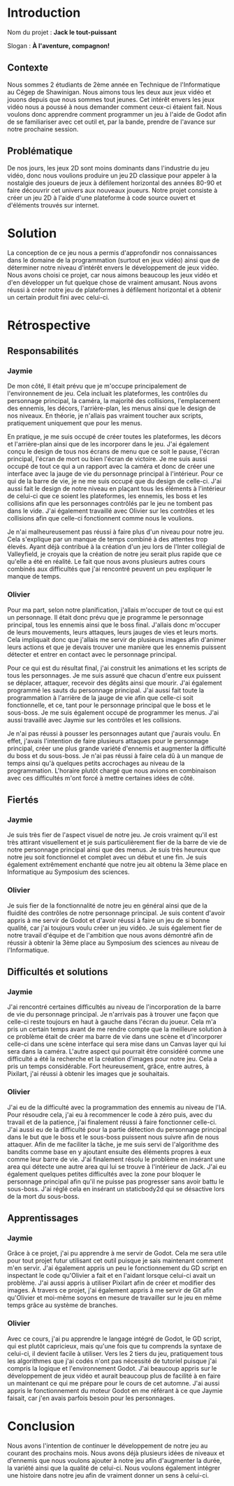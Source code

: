 # Introduction

Nom du projet : **Jack le tout-puissant**

Slogan : **À l'aventure, compagnon!**

## Contexte

Nous sommes 2 étudiants de 2ème année en Technique de l'Informatique au Cégep de Shawinigan. Nous aimons tous les deux aux jeux vidéo et jouons depuis que nous sommes tout jeunes. Cet intérêt envers les jeux vidéo nous a poussé à nous demander comment ceux-ci étaient fait. Nous voulons donc apprendre comment programmer un jeu à l'aide de Godot afin de se familiariser avec cet outil et, par la bande, prendre de l'avance sur notre prochaine session.

## Problématique

De nos jours, les jeux 2D sont moins dominants dans l'industrie du jeu vidéo, donc nous voulions produire un jeu 2D classique pour appeler à la nostalgie des joueurs de jeux à défilement horizontal des années 80-90 et faire découvrir cet univers aux nouveaux joueurs. Notre projet consiste à créer un jeu 2D à l'aide d'une plateforme à code source ouvert et d'éléments trouvés sur internet.

# Solution

La conception de ce jeu nous a permis d'approfondir nos connaissances dans le domaine de la programmation (surtout en jeux vidéo) ainsi que de déterminer notre niveau d'intérêt envers le développement de jeux vidéo. Nous avons choisi ce projet, car nous aimons beaucoup les jeux vidéo et d'en développer un fut quelque chose de vraiment amusant. Nous avons réussi à créer notre jeu de plateformes à défilement horizontal et à obtenir un certain produit fini avec celui-ci.

# Rétrospective

## Responsabilités

### Jaymie

De mon côté, Il était prévu que je m'occupe principalement de l'environnement de jeu. Cela incluait les plateformes, les contrôles du personnage principal, la caméra, la majorité des collisions, l'emplacement des ennemis, les décors, l'arrière-plan, les menus ainsi que le design de nos niveaux. En théorie, je n'allais pas vraiment toucher aux scripts, pratiquement uniquement que pour les menus.

En pratique, je me suis occupé de créer toutes les plateformes, les décors et l'arrière-plan ainsi que de les incorporer dans le jeu. J'ai également conçu le design de tous nos écrans de menu que ce soit le pause, l'écran principal, l'écran de mort ou bien l'écran de victoire. Je me suis aussi occupé de tout ce qui a un rapport avec la caméra et donc de créer une interface avec la jauge de vie du personnage principal à l'intérieur. Pour ce qui de la barre de vie, je ne me suis occupé que du design de celle-ci. J'ai aussi fait le design de notre niveau en plaçant tous les éléments à l'intérieur de celui-ci que ce soient les plateformes, les ennemis, les boss et les collisions afin que les personnages contrôlés par le jeu ne tombent pas dans le vide. J'ai également travaillé avec Olivier sur les contrôles et les collisions afin que celle-ci fonctionnent comme nous le voulions.

Je n'ai malheureusement pas réussi à faire plus d'un niveau pour notre jeu. Cela s'explique par un manque de temps combiné à des attentes trop élevés. Ayant déjà contribué à la création d'un jeu lors de l'Inter collégial de Valleyfield, je croyais que la création de notre jeu serait plus rapide que ce qu'elle a été en réalité. Le fait que nous avons plusieurs autres cours combinés aux difficultés que j'ai rencontré peuvent un peu expliquer le manque de temps.

### Olivier

Pour ma part, selon notre planification, j'allais m'occuper de tout ce qui est un personnage. Il était donc prévu que je programme le personnage principal, tous les ennemis ainsi que le boss final. J'allais donc m'occuper de leurs mouvements, leurs attaques, leurs jauges de vies et leurs morts. Cela impliquait donc que j'allais me servir de plusieurs images afin d'animer leurs actions et que je devais trouver une manière que les ennemis puissent détecter et entrer en contact avec le personnage principal.

Pour ce qui est du résultat final, j'ai construit les animations et les scripts de tous les personnages. Je me suis assuré que chacun d'entre eux puissent se déplacer, attaquer, recevoir des dégâts ainsi que mourir. J'ai également programmé les sauts du personnage principal. J'ai aussi fait toute la programmation à l'arrière de la jauge de vie afin que celle-ci soit fonctionnelle, et ce, tant pour le personnage principal que le boss et le sous-boss. Je me suis également occupé de programmer les menus. J'ai aussi travaillé avec Jaymie sur les contrôles et les collisions.

Je n'ai pas réussi à pousser les personnages autant que j'aurais voulu. En effet, j'avais l'intention de faire plusieurs attaques pour le personnage principal, créer une plus grande variété d'ennemis et augmenter la difficulté du boss et du sous-boss. Je n'ai pas réussi à faire cela dû à un manque de temps ainsi qu'à quelques petits accrochages au niveau de la programmation. L'horaire plutôt chargé que nous avions en combinaison avec ces difficultés m'ont forcé à mettre certaines idées de côté.

## Fiertés

### Jaymie

Je suis très fier de l'aspect visuel de notre jeu. Je crois vraiment qu'il est très attirant visuellement et je suis particulièrement fier de la barre de vie de notre personnage principal ainsi que des menus. Je suis très heureux que notre jeu soit fonctionnel et complet avec un début et une fin. Je suis également extrêmement enchanté que notre jeu ait obtenu la 3ème place en Informatique au Symposium des sciences.

### Olivier

Je suis fier de la fonctionnalité de notre jeu en général ainsi que de la fluidité des contrôles de notre personnage principal. Je suis content d'avoir appris à me servir de Godot et d'avoir réussi à faire un jeu de si bonne qualité, car j'ai toujours voulu créer un jeu vidéo. Je suis également fier de notre travail d'équipe et de l'ambition que nous avons démontré afin de réussir à obtenir la 3ème place au Symposium des sciences au niveau de l'Informatique.

## Difficultés et solutions

### Jaymie

J'ai rencontré certaines difficultés au niveau de l'incorporation de la barre de vie du personnage principal. Je n'arrivais pas à trouver une façon que celle-ci reste toujours en haut à gauche dans l'écran du joueur. Cela m'a pris un certain temps avant de me rendre compte que la meilleure solution à ce problème était de créer ma barre de vie dans une scène et d'incorporer celle-ci dans une scène interface qui sera mise dans un Canvas layer qui lui sera dans la caméra. L'autre aspect qui pourrait être considéré comme une difficulté a été la recherche et la création d'images pour notre jeu. Cela a pris un temps considérable. Fort heureusement, grâce, entre autres, à Pixilart, j'ai réussi à obtenir les images que je souhaitais.

### Olivier

J'ai eu de la difficulté avec la programmation des ennemis au niveau de l'IA. Pour résoudre cela, j'ai eu à recommencer le code à zéro puis, avec du travail et de la patience, j'ai finalement réussi à faire fonctionner celle-ci. J'ai aussi eu de la difficulté pour la partie détection du personnage principal dans le but que le boss et le sous-boss puissent nous suivre afin de nous attaquer. Afin de me faciliter la tâche, je me suis servi de l'algorithme des bandits comme base en y ajoutant ensuite des éléments propres à eux comme leur barre de vie. J'ai finalement résolu le problème en insérant une area qui détecte une autre area qui lui se trouve à l'intérieur de Jack. J'ai eu également quelques petites difficultés avec la zone pour bloquer le personnage principal afin qu'il ne puisse pas progresser sans avoir battu le sous-boss. J'ai réglé cela en insérant un staticbody2d qui se désactive lors de la mort du sous-boss.

## Apprentissages

### Jaymie

Grâce à ce projet, j'ai pu apprendre à me servir de Godot. Cela me sera utile pour tout projet futur utilisant cet outil puisque je sais maintenant comment m'en servir. J'ai également appris un peu le fonctionnement du GD script en inspectant le code qu'Olivier a fait et en l'aidant lorsque celui-ci avait un problème. J'ai aussi appris à utiliser Pixilart afin de créer et modifier des images. À travers ce projet, j'ai également appris à me servir de Git afin qu'Olivier et moi-même soyons en mesure de travailler sur le jeu en même temps grâce au système de branches.

### Olivier

Avec ce cours, j'ai pu apprendre le langage intégré de Godot, le GD script, qui est plutôt capricieux, mais qu'une fois que tu comprends la syntaxe de celui-ci, il devient facile à utiliser. Vers les 2 tiers du jeu, pratiquement tous les algorithmes que j'ai codés n'ont pas nécessité de tutoriel puisque j'ai compris la logique et l'environnement Godot. J'ai beaucoup appris sur le développement de jeux vidéo et aurait beaucoup plus de facilité à en faire un maintenant ce qui me prépare pour le cours de cet automne. J'ai aussi appris le fonctionnement du moteur Godot en me référant à ce que Jaymie faisait, car j'en avais parfois besoin pour les personnages.

# Conclusion

Nous avons l'intention de continuer le développement de notre jeu au courant des prochains mois. Nous avons déjà plusieurs idées de niveaux et d'ennemis que nous voulons ajouter à notre jeu afin d'augmenter la durée, la variété ainsi que la qualité de celui-ci. Nous voulons également intégrer une histoire dans notre jeu afin de vraiment donner un sens à celui-ci.